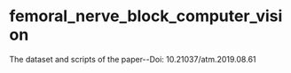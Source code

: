 # femoral_nerve_block_computer_vision
The dataset and scripts of the paper--Doi: 10.21037/atm.2019.08.61
